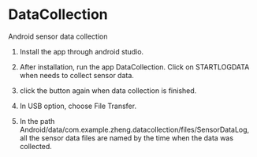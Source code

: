 # DataCollection
Android sensor data collection
1. Install the app through android studio.

2. After installation, run the app DataCollection. Click on STARTLOGDATA when needs to collect sensor data.

3. click the button again when data collection is finished.

4. In USB option, choose File Transfer.

5. In the path Android/data/com.example.zheng.datacollection/files/SensorDataLog, all the sensor data files are named by 
the time when the data was collected.
